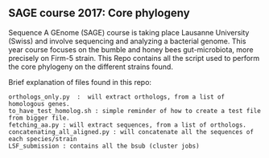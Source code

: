 ## SAGE course 2017: Core phylogeny
Sequence A GEnome (SAGE) course  is taking place Lausanne University (Swiss) and involve sequencing and analyzing a bacterial genome.
This year course focuses on the bumble and honey bees gut-microbiota, more precisely on Firm-5 strain.
This Repo contains all the script used to perform the core phylogeny on the different strains found.  

Brief explanation of files found in this repo:

```
orthologs_only.py  :  will extract orthologs, from a list of homologous genes.
to_have_test_homolog.sh : simple reminder of how to create a test file from bigger file.
fetching_aa.py : will extract sequences, from a list of orthologs.
concatenating_all_aligned.py : will concatenate all the sequences of each species/strain
LSF_submission : contains all the bsub (cluster jobs)
```

